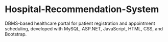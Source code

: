 # Hospital-Recommendation-System
DBMS-based healthcare portal for patient registration and appointment scheduling, developed with MySQL, ASP.NET, JavaScript, HTML, CSS, and Bootstrap.

